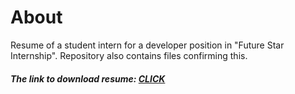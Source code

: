 # About
Resume of a student intern for a developer position in "Future Star Internship". Repository also contains files confirming this.
#####  The link to download resume: [CLICK](https://github.com/De-Par/CV/blob/main/CV.pdf)

